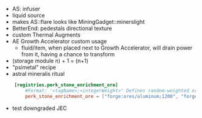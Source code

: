 - AS: infuser
- liquid source
- makes AS::flare looks like MiningGadget::minerslight
- BetterEnd: pedestals directional texture
- custom Thermal Augments
- AE Growth Accelerator custom usage
    - fluid/item, when placed next to Growth Accelerator, will drain power from it, having a chance to transform
- (storage module n) + 1 = (n+1)
- "psimetal" recipe
- astral mineralis ritual
```toml
	[registries.perk_stone_enrichment_ore]
		#Format: '<tagName>;<integerWeight>' Defines random-weighted ore-selection data. Define block-tags to select from here with associated weight. Specific mods can be blacklisted in the general AstralSorcery config in 'modidOreBlacklist'.
		perk_stone_enrichment_ore = ["forge:ores/aluminum;1200", "forge:ores/apatite;700", "forge:ores/mana;200", "forge:ores/bitumen;1000", "forge:ores/cinnabar;500", "forge:ores/coal;5200", "forge:ores/copper;2000", "forge:ores/diamond;120", "forge:ores/dimensional;20", "forge:ores/emerald;100", "forge:ores/fluorite;50", "forge:ores/gold;550", "forge:ores/iron;2500", "forge:ores/lapis;360", "forge:ores/lead;1500", "forge:ores/nickel;100", "forge:ores/osmium;1500", "forge:ores/potassium_nitrate;250", "forge:ores/redstone;700", "forge:ores/silver;1000", "forge:ores/sulfur;300", "forge:ores/tin;1800", "forge:ores/uranium;400", "forge:ores/zinc;1000"]
```
- test downgraded JEC
